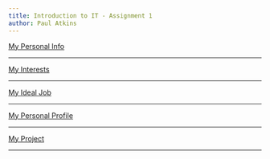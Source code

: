 ```yaml
---
title: Introduction to IT - Assignment 1
author: Paul Atkins
---
```


<!-- References for links -->
[personal_info]:personalinfo "Personal Information"
[interest]:interest "Interests"
[idealjob]:idealjob "My ideal job"
[personalprofile]:personalprofile "Personal Profile"
[project]:project "Project"

[pascal_wiki]: https://en.wikipedia.org/wiki/Pascal_(programming_language) "Pascal"
[c_wiki]: https://en.wikipedia.org/wiki/C_(programming_language) "C Language"
[esta]: https://www.esta.vic.gov.au "Emergency Services Telecommunications Authority"
[oua]: http://www.open.edu.au "Open Universitys Australia"
[googleLink]: https://careers.google.com/jobs/results/82102238182286022/ "Google Software Engineer"

<!-- References for images -->
[googleJob]:img/googleJob.png "Google Software Engineer"
[mbtiResult]:img/mbtiResult.png "MBTI Result"
[bigFiveResult]:img/bigFiveResult.png "Big 5 Result"
[learningStyle]:img/learningStyle.png "Learning style Result"



[My Personal Info][personal_info]

___

[My Interests][interest]

___

[My Ideal Job][idealjob]

___

[My Personal Profile][personalprofile]

___

[My Project][project]

___
